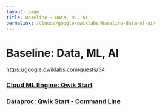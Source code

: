 ```yaml
---
layout: page
title: Baseline - Data, ML, AI
permalink: /clouds/google/qwiklabs/baseline-data-ml-ai/
---
```


# Baseline: Data, ML, AI

https://google.qwiklabs.com/quests/34


### [Cloud ML Engine: Qwik Start](/clouds/google/qwiklabs/baseline-data-ml-ai/cloud-ml-engine-qwik-start/)

### [Dataproc: Qwik Start - Command Line](/clouds/google/qwiklabs/baseline-data-ml-ai/dataprep-qwik-start-command-line/)



